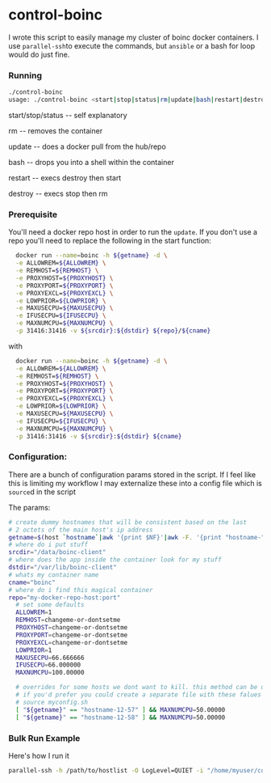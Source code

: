 # control-boinc

I wrote this script to easily manage my cluster of boinc docker containers.  I use `parallel-ssh`to execute the commands, but `ansible` or a bash for loop would do just fine.  

### Running
```sh
./control-boinc 
usage: ./control-boinc <start|stop|status|rm|update|bash|restart|destroy>
```
start/stop/status -- self explanatory

rm -- removes the container

update -- does a docker pull from the hub/repo

bash -- drops you into a shell within the container

restart -- execs destroy then start

destroy -- execs stop then rm

### Prerequisite
You'll need a docker repo host in order to run the `update`.  If you don't use a repo you'll need to replace the following in the start function:
```sh
  docker run --name=boinc -h ${getname} -d \
  -e ALLOWREM=${ALLOWREM} \
  -e REMHOST=${REMHOST} \
  -e PROXYHOST=${PROXYHOST} \
  -e PROXYPORT=${PROXYPORT} \
  -e PROXYEXCL=${PROXYEXCL} \
  -e LOWPRIOR=${LOWPRIOR} \
  -e MAXUSECPU=${MAXUSECPU} \
  -e IFUSECPU=${IFUSECPU} \
  -e MAXNUMCPU=${MAXNUMCPU} \
  -p 31416:31416 -v ${srcdir}:${dstdir} ${repo}/${cname}
```
with
```sh
  docker run --name=boinc -h ${getname} -d \
  -e ALLOWREM=${ALLOWREM} \
  -e REMHOST=${REMHOST} \
  -e PROXYHOST=${PROXYHOST} \
  -e PROXYPORT=${PROXYPORT} \
  -e PROXYEXCL=${PROXYEXCL} \
  -e LOWPRIOR=${LOWPRIOR} \
  -e MAXUSECPU=${MAXUSECPU} \
  -e IFUSECPU=${IFUSECPU} \
  -e MAXNUMCPU=${MAXNUMCPU} \
  -p 31416:31416 -v ${srcdir}:${dstdir} ${cname}
```


### Configuration:
There are a bunch of configuration params stored in the script.  If I feel like this is limiting my workflow I may externalize these into a config file which is `source`d in the script

The params:

```sh
# create dummy hostnames that will be consistent based on the last
# 2 octets of the main host's ip address
getname=$(host `hostname`|awk '{print $NF}'|awk -F. '{print "hostname-" $3 "-" $4}')
# where do i put stuff
srcdir="/data/boinc-client"
# where does the app inside the container look for my stuff
dstdir="/var/lib/boinc-client"
# whats my container name
cname="boinc"
# where do i find this magical container
repo="my-docker-repo-host:port"
  # set some defaults
  ALLOWREM=1
  REMHOST=changeme-or-dontsetme
  PROXYHOST=changeme-or-dontsetme
  PROXYPORT=changeme-or-dontsetme
  PROXYEXCL=changeme-or-dontsetme
  LOWPRIOR=1
  MAXUSECPU=66.666666
  IFUSECPU=66.000000
  MAXNUMCPU=100.00000

  # overrides for some hosts we dont want to kill. this method can be used for all vars
  # if you'd prefer you could create a separate file with these falues and source it here
  # source myconfig.sh
  [ "${getname}" == "hostname-12-57" ] && MAXNUMCPU=50.00000
  [ "${getname}" == "hostname-12-58" ] && MAXNUMCPU=50.00000

```

### Bulk Run Example
Here's how I run it
```sh
parallel-ssh -h /path/to/hostlist -O LogLevel=QUIET -i "/home/myuser/control-boinc $1"
 ```
